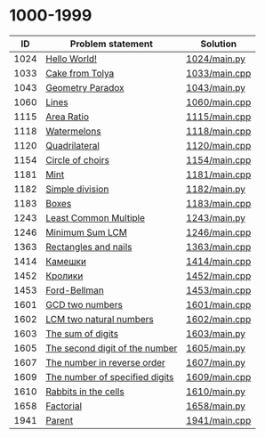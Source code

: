 # 1000-1999


| ID   | Problem statement                                                          | Solution                       |
|------|----------------------------------------------------------------------------|--------------------------------|
| 1024 | [Hello World!](https://www.e-olymp.com/en/problems/1024)                   | [1024/main.py](1024/main.py)   |
| 1033 | [Cake from Tolya](https://www.e-olymp.com/en/problems/1033)                | [1033/main.cpp](1033/main.cpp) |
| 1043 | [Geometry Paradox](https://www.e-olymp.com/en/problems/1043)               | [1043/main.py](1043/main.py)   |
| 1060 | [Lines](https://www.e-olymp.com/en/problems/1060)                          | [1060/main.cpp](1060/main.cpp) |
| 1115 | [Area Ratio](https://www.e-olymp.com/en/problems/1115)                     | [1115/main.cpp](1115/main.cpp) |
| 1118 | [Watermelons](https://www.e-olymp.com/en/problems/1118)                    | [1118/main.cpp](1118/main.cpp) |
| 1120 | [Quadrilateral](https://www.e-olymp.com/en/problems/1120)                  | [1120/main.cpp](1120/main.cpp) |
| 1154 | [Circle of choirs](https://www.e-olymp.com/en/problems/1154)               | [1154/main.cpp](1154/main.cpp) |
| 1181 | [Mint](https://www.e-olymp.com/en/problems/1181)                           | [1181/main.cpp](1181/main.cpp) |
| 1182 | [Simple division](https://www.e-olymp.com/en/problems/1182)                | [1182/main.py](1182/main.py)   |
| 1183 | [Boxes](https://www.e-olymp.com/en/problems/1183)                          | [1183/main.cpp](1183/main.cpp) |
| 1243 | [Least Common Multiple](https://www.e-olymp.com/en/problems/1243)          | [1243/main.py](1243/main.py)   |
| 1246 | [Minimum Sum LCM](https://www.e-olymp.com/en/problems/1246)                | [1246/main.cpp](1246/main.cpp) |
| 1363 | [Rectangles and nails](https://www.e-olymp.com/en/problems/1363)           | [1363/main.cpp](1363/main.cpp) |
| 1414 | [Камешки](https://www.e-olymp.com/en/problems/1414)                        | [1414/main.cpp](1414/main.cpp) |
| 1452 | [Кролики](https://www.e-olymp.com/en/problems/1452)                        | [1452/main.cpp](1452/main.cpp) |
| 1453 | [Ford-Bellman](https://www.e-olymp.com/en/problems/1453)                   | [1453/main.cpp](1453/main.cpp) |
| 1601 | [GCD two numbers](https://www.e-olymp.com/en/problems/1601)                | [1601/main.cpp](1601/main.cpp) |
| 1602 | [LCM two natural numbers](https://www.e-olymp.com/en/problems/1602)        | [1602/main.cpp](1602/main.cpp) |
| 1603 | [The sum of digits](https://www.e-olymp.com/en/problems/1603)              | [1603/main.py](1603/main.py)   |
| 1605 | [The second digit of the number](https://www.e-olymp.com/en/problems/1605) | [1605/main.py](1605/main.py)   |
| 1607 | [The number in reverse order](https://www.e-olymp.com/en/problems/1607)    | [1607/main.py](1607/main.py)   |
| 1609 | [The number of specified digits](https://www.e-olymp.com/en/problems/1609) | [1609/main.cpp](1609/main.cpp) |
| 1610 | [Rabbits in the cells](https://www.e-olymp.com/en/problems/1610)           | [1610/main.py](1610/main.py)   |
| 1658 | [Factorial](https://www.e-olymp.com/en/problems/1658)                      | [1658/main.py](1658/main.py)   |
| 1941 | [Parent](https://www.e-olymp.com/en/problems/1941)                         | [1941/main.cpp](1941/main.cpp) |

